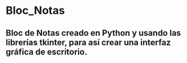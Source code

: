 # Bloc_Notas

## Bloc de Notas creado en Python y usando las librerías tkinter, para así crear una interfaz gráfica de escritorio.
